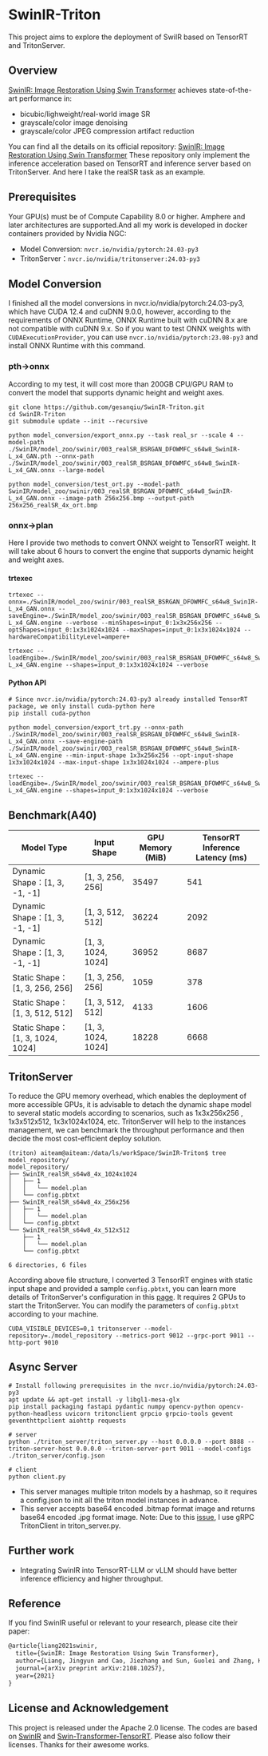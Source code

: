 # SwinIR-Triton
This project aims to explore the deployment of SwiIR based on TensorRT and TritonServer.

## Overview
[SwinIR: Image Restoration Using Swin Transformer](https://arxiv.org/pdf/2108.10257) achieves state-of-the-art performance in:
- bicubic/lighweight/real-world image SR
- grayscale/color image denoising
- grayscale/color JPEG compression artifact reduction

You can find all the details on its official repository: [SwinIR: Image Restoration Using Swin Transformer](https://github.com/JingyunLiang/SwinIR?tab=readme-ov-file)
These repository only implement the inference acceleration based on TensorRT and inference server based on TritonServer. And here I take the realSR task as an example.

## Prerequisites
Your GPU(s) must be of Compute Capability 8.0 or higher. Amphere and later architectures are supported.And all my work is developed in docker containers provided by Nvidia NGC:
- Model Conversion: `nvcr.io/nvidia/pytorch:24.03-py3`
- TritonServer：`nvcr.io/nvidia/tritonserver:24.03-py3`

## Model Conversion
I finished all the model conversions in nvcr.io/nvidia/pytorch:24.03-py3, which have CUDA 12.4 and cuDNN 9.0.0, however, according to the requirements of ONNX Runtime, ONNX Runtime built with cuDNN 8.x are not compatible with cuDNN 9.x. So if you want to test ONNX weights with `CUDAExecutionProvider`, you can use `nvcr.io/nvidia/pytorch:23.08-py3` and install ONNX Runtime with this command.

### pth->onnx
According to my test, it will cost more than 200GB CPU/GPU RAM to convert the model that supports dynamic height and weight axes.
```shell
git clone https://github.com/gesanqiu/SwinIR-Triton.git
cd SwinIR-Triton
git submodule update --init --recursive

python model_conversion/export_onnx.py --task real_sr --scale 4 --model-path ./SwinIR/model_zoo/swinir/003_realSR_BSRGAN_DFOWMFC_s64w8_SwinIR-L_x4_GAN.pth --onnx-path ./SwinIR/model_zoo/swinir/003_realSR_BSRGAN_DFOWMFC_s64w8_SwinIR-L_x4_GAN.onnx --large-model

python model_conversion/test_ort.py --model-path SwinIR/model_zoo/swinir/003_realSR_BSRGAN_DFOWMFC_s64w8_SwinIR-L_x4_GAN.onnx --image-path 256x256.bmp --output-path 256x256_realSR_4x_ort.bmp
```

### onnx->plan
Here I provide two methods to convert ONNX weight to TensorRT weight. It will take about 6 hours to convert the engine that supports dynamic height and weight axes.

#### trtexec
```shell
trtexec --onnx=./SwinIR/model_zoo/swinir/003_realSR_BSRGAN_DFOWMFC_s64w8_SwinIR-L_x4_GAN.onnx --saveEngine=./SwinIR/model_zoo/swinir/003_realSR_BSRGAN_DFOWMFC_s64w8_SwinIR-L_x4_GAN.engine --verbose --minShapes=input_0:1x3x256x256 --optShapes=input_0:1x3x1024x1024 --maxShapes=input_0:1x3x1024x1024 --hardwareCompatibilityLevel=ampere+

trtexec --loadEngibe=./SwinIR/model_zoo/swinir/003_realSR_BSRGAN_DFOWMFC_s64w8_SwinIR-L_x4_GAN.engine --shapes=input_0:1x3x1024x1024 --verbose
```

#### Python API
```shell
# Since nvcr.io/nvidia/pytorch:24.03-py3 already installed TensorRT package, we only install cuda-python here
pip install cuda-python

python model_conversion/export_trt.py --onnx-path ./SwinIR/model_zoo/swinir/003_realSR_BSRGAN_DFOWMFC_s64w8_SwinIR-L_x4_GAN.onnx --save-engine-path ./SwinIR/model_zoo/swinir/003_realSR_BSRGAN_DFOWMFC_s64w8_SwinIR-L_x4_GAN.engine --min-input-shape 1x3x256x256 --opt-input-shape 1x3x1024x1024 --max-input-shape 1x3x1024x1024 --ampere-plus

trtexec --loadEngibe=./SwinIR/model_zoo/swinir/003_realSR_BSRGAN_DFOWMFC_s64w8_SwinIR-L_x4_GAN.engine --shapes=input_0:1x3x1024x1024 --verbose
```

## Benchmark(A40)
| Model Type                | Input Shape         | GPU Memory (MiB) | TensorRT Inference Latency (ms) |
|---------------------------|---------------------|------------------|---------------------------------|
| Dynamic Shape：[1, 3, -1, -1] | [1, 3, 256, 256]   | 35497            | 541                             |
| Dynamic Shape：[1, 3, -1, -1] | [1, 3, 512, 512]   | 36224            | 2092                            |
| Dynamic Shape：[1, 3, -1, -1] | [1, 3, 1024, 1024] | 36952            | 8687                            |
| Static Shape：[1, 3, 256, 256] | [1, 3, 256, 256]   | 1059             | 378                             |
| Static Shape：[1, 3, 512, 512] | [1, 3, 512, 512]   | 4133             | 1606                            |
| Static Shape：[1, 3, 1024, 1024] | [1, 3, 1024, 1024] | 18228            | 6668                            |


## TritonServer
To reduce the GPU memory overhead, which enables the deployment of more accessible GPUs, it is advisable to detach the dynamic shape model to several static models according to scenarios, such as 1x3x256x256 , 1x3x512x512, 1x3x1024x1024, etc. TritonServer will help to the instances management, we can benchmark the throughput performance and then decide the most cost-efficient deploy solution.

```shell
(triton) aiteam@aiteam:/data/ls/workSpace/SwinIR-Triton$ tree model_repository/
model_repository/
├── SwinIR_realSR_s64w8_4x_1024x1024
│   ├── 1
│   │   └── model.plan
│   └── config.pbtxt
├── SwinIR_realSR_s64w8_4x_256x256
│   ├── 1
│   │   └── model.plan
│   └── config.pbtxt
└── SwinIR_realSR_s64w8_4x_512x512
    ├── 1
    │   └── model.plan
    └── config.pbtxt

6 directories, 6 files
```
According above file structure, I converted 3 TensorRT engines with static input shape and provided a sample `config.pbtxt`, you can learn more details of TritonServer's configuration in this [page](https://github.com/triton-inference-server/server/blob/v2.33.0/docs/user_guide/model_configuration.md).
It requires 2 GPUs to start the TritonServer. You can modify the parameters of `config.pbtxt` according to your machine.

```shell
CUDA_VISIBLE_DEVICES=0,1 tritonserver --model-repository=./model_repository --metrics-port 9012 --grpc-port 9011 --http-port 9010
```

## Async Server
```shell
# Install following prerequisites in the nvcr.io/nvidia/pytorch:24.03-py3
apt update && apt-get install -y libgl1-mesa-glx
pip install packaging fastapi pydantic numpy opencv-python opencv-python-headless uvicorn tritonclient grpcio grpcio-tools gevent geventhttpclient aiohttp requests

# server
python ./triton_server/triton_server.py --host 0.0.0.0 --port 8888 --triton-server-host 0.0.0.0 --triton-server-port 9011 --model-configs ./triton_server/config.json

# client
python client.py
```

- This server manages multiple triton models by a hashmap, so it requires a config.json to init all the triton model instances in advance.
- This server accepts base64 encoded .bitmap format image and returns base64 encoded .jpg format image.
Note: Due to this [issue](https://github.com/triton-inference-server/server/issues/7343), I use gRPC TritonClient in triton_server.py.

## Further work
- Integrating SwinIR into TensorRT-LLM or vLLM should have better inference efficiency and higher throughput.

## Reference
If you find SwinIR useful or relevant to your research, please cite their paper:

```txt
@article{liang2021swinir,
  title={SwinIR: Image Restoration Using Swin Transformer},
  author={Liang, Jingyun and Cao, Jiezhang and Sun, Guolei and Zhang, Kai and Van Gool, Luc and Timofte, Radu},
  journal={arXiv preprint arXiv:2108.10257},
  year={2021}
}
```

## License and Acknowledgement
This project is released under the Apache 2.0 license. The codes are based on [SwinIR](https://github.com/JingyunLiang/SwinIR) and [Swin-Transformer-TensorRT](https://github.com/maggiez0138/Swin-Transformer-TensorRT). Please also follow their licenses. Thanks for their awesome works.

